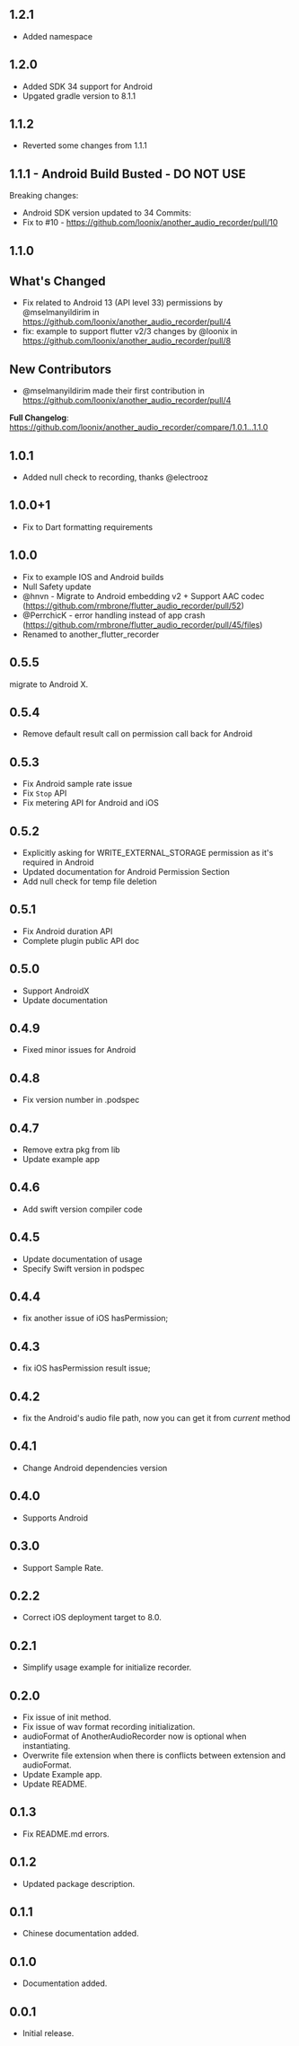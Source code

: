 ## 1.2.1
* Added namespace

## 1.2.0
* Added SDK 34 support for Android
* Upgated gradle version to 8.1.1

## 1.1.2
* Reverted some changes from 1.1.1

## 1.1.1 - Android Build Busted - DO NOT USE
Breaking changes:
* Android SDK version updated to 34
Commits:
* Fix to #10 - https://github.com/loonix/another_audio_recorder/pull/10


## 1.1.0
## What's Changed
* Fix related to Android 13 (API level 33) permissions by @mselmanyildirim in https://github.com/loonix/another_audio_recorder/pull/4
* fix: example to support flutter v2/3 changes by @loonix in https://github.com/loonix/another_audio_recorder/pull/8

## New Contributors
* @mselmanyildirim made their first contribution in https://github.com/loonix/another_audio_recorder/pull/4

**Full Changelog**: https://github.com/loonix/another_audio_recorder/compare/1.0.1...1.1.0

## 1.0.1
* Added null check to recording, thanks @electrooz
## 1.0.0+1
* Fix to Dart formatting requirements
## 1.0.0
* Fix to example IOS and Android builds
* Null Safety update
* @hnvn - Migrate to Android embedding v2 + Support AAC codec (https://github.com/rmbrone/flutter_audio_recorder/pull/52)
* @PerrchicK - error handling instead of app crash (https://github.com/rmbrone/flutter_audio_recorder/pull/45/files)
* Renamed to another_flutter_recorder

## 0.5.5
migrate to Android X.

## 0.5.4
* Remove default result call on permission call back for Android

## 0.5.3
* Fix Android sample rate issue
* Fix `Stop` API
* Fix metering API for Android and iOS

## 0.5.2
* Explicitly asking for WRITE_EXTERNAL_STORAGE permission as it's required in Android
* Updated documentation for Android Permission Section
* Add null check for temp file deletion

## 0.5.1
* Fix Android duration API
* Complete plugin public API doc

## 0.5.0
* Support AndroidX
* Update documentation

## 0.4.9
* Fixed minor issues for Android

## 0.4.8
* Fix version number in .podspec

## 0.4.7
* Remove extra pkg from lib
* Update example app

## 0.4.6
* Add swift version compiler code

## 0.4.5
* Update documentation of usage
* Specify Swift version in podspec

## 0.4.4
* fix another issue of iOS hasPermission;

## 0.4.3
* fix iOS hasPermission result issue;

## 0.4.2
* fix the Android's audio file path, now you can get it from *current* method

## 0.4.1

* Change Android dependencies version

## 0.4.0

* Supports Android

## 0.3.0

* Support Sample Rate.


## 0.2.2

* Correct iOS deployment target to 8.0.


## 0.2.1

* Simplify usage example for initialize recorder.

## 0.2.0

* Fix issue of init method.
* Fix issue of wav format recording initialization.
* audioFormat of AnotherAudioRecorder now is optional when instantiating.
* Overwrite file extension when there is conflicts between extension and audioFormat.
* Update Example app.
* Update README.

## 0.1.3

* Fix README.md errors.

## 0.1.2

* Updated package description.

## 0.1.1

* Chinese documentation added.

## 0.1.0

* Documentation added.

## 0.0.1

* Initial release.
